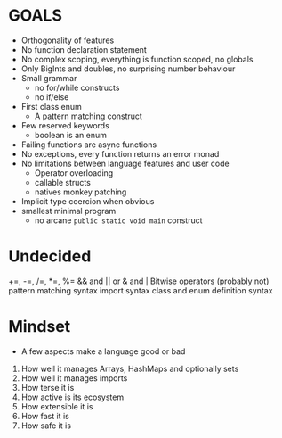 # GOALS
- Orthogonality of features
- No function declaration statement
- No complex scoping, everything is function scoped, no globals
- Only BigInts and doubles, no surprising number behaviour
- Small grammar
  - no for/while constructs
  - no if/else 
- First class enum
  - A pattern matching construct
- Few reserved keywords
  - boolean is an enum
- Failing functions are async functions
- No exceptions, every function returns an error monad
- No limitations between language features and user code
  - Operator overloading
  - callable structs
  - natives monkey patching
- Implicit type coercion when obvious
- smallest minimal program
  - no arcane `public static void main` construct
  
# Undecided
+=, -=, /=, *=, %=
&& and || or & and |
Bitwise operators (probably not)
pattern matching syntax
import syntax
class and enum definition syntax


# Mindset
- A few aspects make a language good or bad
1. How well it manages Arrays, HashMaps and optionally sets
2. How well it manages imports
3. How terse it is
4. How active is its ecosystem
5. How extensible it is
6. How fast it is
6. How safe it is
